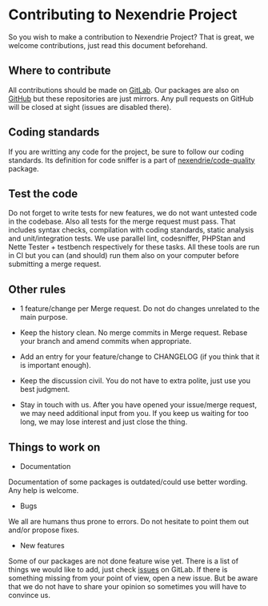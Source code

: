 Contributing to Nexendrie Project
==================================

So you wish to make a contribution to Nexendrie Project? That is great, we welcome contributions, just read this document beforehand.

Where to contribute
-------------------

All contributions should be made on [GitLab](https://gitlab.com/nexendrie). Our packages are also on [GitHub](https://github.com/nexendrie) but these repositories are just mirrors. Any pull requests on GitHub will be closed at sight (issues are disabled there).

Coding standards
----------------

If you are writting any code for the project, be sure to follow our coding standards. Its definition for code sniffer is a part of [nexendrie/code-quality](https://gitlab.com/nexendrie/code-quality/blob/master/ruleset.xml) package.

Test the code
-------------

Do not forget to write tests for new features, we do not want untested code in the codebase. Also all tests for the merge request must pass. That includes syntax checks, compilation with coding standards, static analysis and unit/integration tests. We use parallel lint, codesniffer, PHPStan and Nette Tester + testbench respectively for these tasks. All these tools are run in CI but you can (and should) run them also on your computer before submitting a merge request.

Other rules
-----------

* 1 feature/change per Merge request. Do not do changes unrelated to the main purpose.

* Keep the history clean. No merge commits in Merge request. Rebase your branch and amend commits when appropriate.

* Add an entry for your feature/change to CHANGELOG (if you think that it is important enough).

* Keep the discussion civil. You do not have to extra polite, just use you best judgment.

* Stay in touch with us. After you have opened your issue/merge request, we may need additional input from you. If you keep us waiting for too long, we may lose interest and just close the thing.

Things to work on
-----------------

* Documentation

Documentation of some packages is outdated/could use better wording. Any help is welcome.

* Bugs

We all are humans thus prone to errors. Do not hesitate to point them out and/or propose fixes.

* New features

Some of our packages are not done feature wise yet. There is a list of things we would like to add, just check [issues](https://gitlab.com/groups/nexendrie/issues) on GitLab. If there is something missing from your point of view, open a new issue. But be aware that we do not have to share your opinion so sometimes you will have to convince us.
